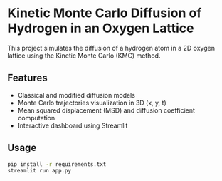 # Kinetic Monte Carlo Diffusion of Hydrogen in an Oxygen Lattice

This project simulates the diffusion of a hydrogen atom in a 2D oxygen lattice
using the Kinetic Monte Carlo (KMC) method.

## Features
- Classical and modified diffusion models
- Monte Carlo trajectories visualization in 3D (x, y, t)
- Mean squared displacement (MSD) and diffusion coefficient computation
- Interactive dashboard using Streamlit

## Usage
```bash
pip install -r requirements.txt
streamlit run app.py
